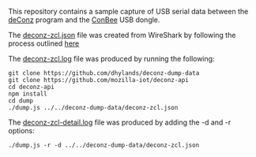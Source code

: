 This repository contains a sample capture of USB serial
data between the [deConz](https://www.dresden-elektronik.de/funktechnik/products/software/pc-software/deconz/?L=1)
program and the [ConBee](https://shop.dresden-elektronik.de/conbee.html) USB dongle.

The [deconz-zcl.json](https://raw.githubusercontent.com/dhylands/deconz-dump-data/master/deconz-zcl.json)
file was created from WireShark by following
the process outlined [here](http://blog.davehylands.com/capturing-usb-serial-using-wireshark/)

The [deconz-zcl.log](https://raw.githubusercontent.com/dhylands/deconz-dump-data/master/deconz-zcl.log)
file was produced by running the following:
```
git clone https://github.com/dhylands/deconz-dump-data
git clone https://github.com/mozilla-iot/deconz-api
cd deconz-api
npm install
cd dump
./dump.js ../../deconz-dump-data/deconz-zcl.json
```

The [deconz-zcl-detail.log](https://raw.githubusercontent.com/dhylands/deconz-dump-data/master/deconz-zcl-detail.log)
file was produced by adding the -d and -r options:
```
./dump.js -r -d ../../deconz-dump-data/deconz-zcl.json
```
